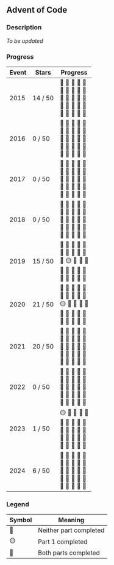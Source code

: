 ## Advent of Code

### Description

*To be updated*

### Progress

| Event | Stars | Progress |
| ------------- | ------------- | ------------- |
| 2015 | 14 / 50 | :large_blue_circle: :large_blue_circle: :large_blue_circle: :large_blue_circle: :large_blue_circle: <br> :large_blue_circle: :large_blue_circle: :red_circle: :red_circle: :red_circle: <br> :red_circle: :red_circle: :red_circle: :red_circle: :red_circle: <br> :red_circle: :red_circle: :red_circle: :red_circle: :red_circle: <br> :red_circle: :red_circle: :red_circle: :red_circle: :red_circle: |
| 2016 | 0 / 50 | :red_circle: :red_circle: :red_circle: :red_circle: :red_circle: <br> :red_circle: :red_circle: :red_circle: :red_circle: :red_circle: <br> :red_circle: :red_circle: :red_circle: :red_circle: :red_circle: <br> :red_circle: :red_circle: :red_circle: :red_circle: :red_circle: <br> :red_circle: :red_circle: :red_circle: :red_circle: :red_circle: |
| 2017 | 0 / 50 | :red_circle: :red_circle: :red_circle: :red_circle: :red_circle: <br> :red_circle: :red_circle: :red_circle: :red_circle: :red_circle: <br> :red_circle: :red_circle: :red_circle: :red_circle: :red_circle: <br> :red_circle: :red_circle: :red_circle: :red_circle: :red_circle: <br> :red_circle: :red_circle: :red_circle: :red_circle: :red_circle: |
| 2018 | 0 / 50 | :red_circle: :red_circle: :red_circle: :red_circle: :red_circle: <br> :red_circle: :red_circle: :red_circle: :red_circle: :red_circle: <br> :red_circle: :red_circle: :red_circle: :red_circle: :red_circle: <br> :red_circle: :red_circle: :red_circle: :red_circle: :red_circle: <br> :red_circle: :red_circle: :red_circle: :red_circle: :red_circle: |
| 2019 | 15 / 50 | :large_blue_circle: :large_blue_circle: :large_blue_circle: :large_blue_circle: :red_circle: <br> :large_blue_circle: :red_circle: :large_blue_circle: :red_circle: :large_blue_circle: <br> :red_circle: :yellow_circle: :red_circle: :red_circle: :red_circle: <br> :red_circle: :red_circle: :red_circle: :red_circle: :red_circle: <br> :red_circle: :red_circle: :red_circle: :red_circle: :red_circle: |
| 2020 | 21 / 50 | :large_blue_circle: :large_blue_circle: :large_blue_circle: :large_blue_circle: :large_blue_circle: <br> :large_blue_circle: :large_blue_circle: :large_blue_circle: :large_blue_circle: :large_blue_circle: <br> :yellow_circle: :red_circle: :red_circle: :red_circle: :red_circle: <br> :red_circle: :red_circle: :red_circle: :red_circle: :red_circle: <br> :red_circle: :red_circle: :red_circle: :red_circle: :red_circle: |
| 2021 | 20 / 50 | :large_blue_circle: :large_blue_circle: :large_blue_circle: :large_blue_circle: :large_blue_circle: <br> :large_blue_circle: :large_blue_circle: :large_blue_circle: :large_blue_circle: :large_blue_circle: <br> :red_circle: :red_circle: :red_circle: :red_circle: :red_circle: <br> :red_circle: :red_circle: :red_circle: :red_circle: :red_circle: <br> :red_circle: :red_circle: :red_circle: :red_circle: :red_circle: |
| 2022 | 0 / 50 | :red_circle: :red_circle: :red_circle: :red_circle: :red_circle: <br> :red_circle: :red_circle: :red_circle: :red_circle: :red_circle: <br> :red_circle: :red_circle: :red_circle: :red_circle: :red_circle: <br> :red_circle: :red_circle: :red_circle: :red_circle: :red_circle: <br> :red_circle: :red_circle: :red_circle: :red_circle: :red_circle: |
| 2023 | 1 / 50 | :yellow_circle: :red_circle: :red_circle: :red_circle: :red_circle: <br> :red_circle: :red_circle: :red_circle: :red_circle: :red_circle: <br> :red_circle: :red_circle: :red_circle: :red_circle: :red_circle: <br> :red_circle: :red_circle: :red_circle: :red_circle: :red_circle: <br> :red_circle: :red_circle: :red_circle: :red_circle: :red_circle: |
| 2024 | 6 / 50 | :large_blue_circle: :large_blue_circle: :large_blue_circle: :red_circle: :red_circle: <br> :red_circle: :red_circle: :red_circle: :red_circle: :red_circle: <br> :red_circle: :red_circle: :red_circle: :red_circle: :red_circle: <br> :red_circle: :red_circle: :red_circle: :red_circle: :red_circle: <br> :red_circle: :red_circle: :red_circle: :red_circle: :red_circle: |

### Legend

| Symbol | Meaning |
| ------------- | ------------- |
| :red_circle: | Neither part completed |
| :yellow_circle: | Part 1 completed |
| :large_blue_circle: | Both parts completed |
